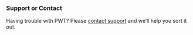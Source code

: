 
### Support or Contact

Having trouble with PWT? Please [contact support](pwt.feedback@gmail.com) and we’ll help you sort it out.
